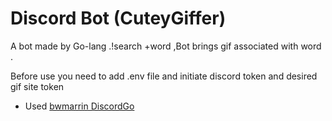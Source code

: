 # Discord Bot (CuteyGiffer)

A bot made by Go-lang .!search +word ,Bot brings gif associated with word .



Before use you need to add .env file and initiate discord token and desired gif site token 




- Used [bwmarrin DiscordGo](https://github.com/bwmarrin/discordgo)

